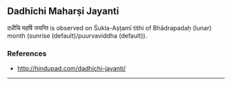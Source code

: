 ## Dadhīchi Maharṣi Jayanti
दधीचि महर्षि जयन्ति is observed on Śukla-Aṣṭamī tithi of Bhādrapadaḥ (lunar) month (sunrise (default)/puurvaviddha (default)).


### References
* http://hindupad.com/dadhichi-jayanti/


---

